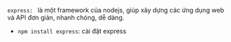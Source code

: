 `express: ` là một framework của nodejs, giúp xây dựng các ứng dụng web và API đơn giản, nhanh chóng, dễ dàng. 
- `npm install express`: cài đặt express